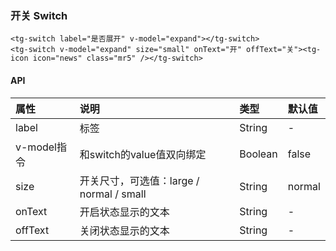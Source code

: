 ### 开关 Switch
<div class="component-wrapper">
    <tg-switch label="是否展开" v-model="expand"></tg-switch>
</div>

<div class="component-wrapper">
    <tg-switch v-model="expand" size="small" onText="开" offText="关"><tg-icon icon="news" class="mr5" /></tg-switch>
</div>

```vue
<tg-switch label="是否展开" v-model="expand"></tg-switch>
<tg-switch v-model="expand" size="small" onText="开" offText="关"><tg-icon icon="news" class="mr5" /></tg-switch>
```

#### API
|属性|说明|类型|默认值|
| :-----| :---- | :---- | :---- |
|label|标签|String|-|
|v-model指令|和switch的value值双向绑定|Boolean|false|
|size|开关尺寸，可选值：large / normal / small|String|normal|
|onText|开启状态显示的文本|String|-|
|offText|关闭状态显示的文本|String|-|

<script>
    import Vue from 'vue'
    import AngeUI from '@src'
    import '@/scss/docs.scss'
    Vue.use(AngeUI)

    export default {
        data () {
            return {
                expand: false
            }
        }
    }
</script>
